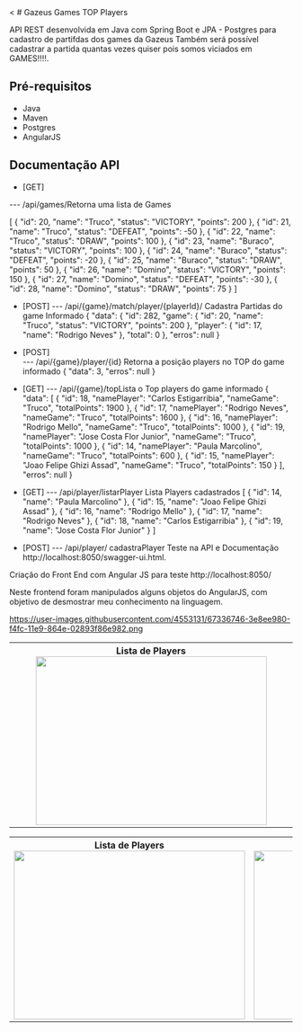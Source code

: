 <table>
	<th> Lista de Players
<img src="https://user-images.githubusercontent.com/4553131/67336746-3e8ee980-f4fc-11e9-864e-02893f86e982.png" width="411" height="300">
	</th><
# Gazeus Games TOP Players

API REST desenvolvida em Java com Spring Boot e JPA - Postgres para cadastro de partifdas dos games da Gazeus
Também será possível cadastrar a partida quantas vezes quiser pois somos viciados em GAMES!!!!.


## Pré-requisitos

- Java 
- Maven 
- Postgres
- AngularJS

## Documentação API

- [GET]

--- /api/games/Retorna uma lista de Games
  
  [
  {
    "id": 20,
    "name": "Truco",
    "status": "VICTORY",
    "points": 200
  },
  {
    "id": 21,
    "name": "Truco",
    "status": "DEFEAT",
    "points": -50
  },
  {
    "id": 22,
    "name": "Truco",
    "status": "DRAW",
    "points": 100
  },
  {
    "id": 23,
    "name": "Buraco",
    "status": "VICTORY",
    "points": 100
  },
  {
    "id": 24,
    "name": "Buraco",
    "status": "DEFEAT",
    "points": -20
  },
  {
    "id": 25,
    "name": "Buraco",
    "status": "DRAW",
    "points": 50
  },
  {
    "id": 26,
    "name": "Domino",
    "status": "VICTORY",
    "points": 150
  },
  {
    "id": 27,
    "name": "Domino",
    "status": "DEFEAT",
    "points": -30
  },
  {
    "id": 28,
    "name": "Domino",
    "status": "DRAW",
    "points": 75
  }
]
- [POST]
--- /api/{game}/match/player/{playerId}/ Cadastra Partidas do game Informado
{
  "data": {
    "id": 282,
    "game": {
      "id": 20,
      "name": "Truco",
      "status": "VICTORY",
      "points": 200
    },
    "player": {
      "id": 17,
      "name": "Rodrigo Neves"
    },
    "total": 0
  },
  "erros": null
}
- [POST]  
--- /api/{game}/player/{id} Retorna a posição players no TOP do game informado
{
  "data": 3,
  "erros": null
}
  
- [GET]
--- /api/{game}/topLista o Top players do game informado
 {
  "data": [
    {
      "id": 18,
      "namePlayer": "Carlos Estigarribia",
      "nameGame": "Truco",
      "totalPoints": 1900
    },
    {
      "id": 17,
      "namePlayer": "Rodrigo Neves",
      "nameGame": "Truco",
      "totalPoints": 1600
    },
    {
      "id": 16,
      "namePlayer": "Rodrigo Mello",
      "nameGame": "Truco",
      "totalPoints": 1000
    },
    {
      "id": 19,
      "namePlayer": "Jose Costa Flor Junior",
      "nameGame": "Truco",
      "totalPoints": 1000
    },
    {
      "id": 14,
      "namePlayer": "Paula Marcolino",
      "nameGame": "Truco",
      "totalPoints": 600
    },
    {
      "id": 15,
      "namePlayer": "Joao Felipe Ghizi Assad",
      "nameGame": "Truco",
      "totalPoints": 150
    }
  ],
  "erros": null
}
- [GET]
--- /api/player/listarPlayer Lista Players cadastrados
[
  {
    "id": 14,
    "name": "Paula Marcolino"
  },
  {
    "id": 15,
    "name": "Joao Felipe Ghizi Assad"
  },
  {
    "id": 16,
    "name": "Rodrigo Mello"
  },
  {
    "id": 17,
    "name": "Rodrigo Neves"
  },
  {
    "id": 18,
    "name": "Carlos Estigarribia"
  },
  {
    "id": 19,
    "name": "Jose Costa Flor Junior"
  }
]
- [POST]
--- /api/player/ cadastraPlayer
Teste na API e Documentação http://localhost:8050/swagger-ui.html. 

Criação do Front End com Angular JS para teste http://localhost:8050/

Neste frontend foram manipulados alguns objetos do AngularJS, com objetivo de desmostrar meu conhecimento na linguagem.


https://user-images.githubusercontent.com/4553131/67336746-3e8ee980-f4fc-11e9-864e-02893f86e982.png

<table>
	<th> Lista de Players
<img src="https://user-images.githubusercontent.com/4553131/67335884-caa01180-f4fa-11e9-919b-5d7f427c78af.png" width="411" height="300">
	</th><th >
 Lista Top Players 
<img src="https://user-images.githubusercontent.com/4553131/67336281-72b5da80-f4fb-11e9-8460-e5e82848c48c.png" width="411" height="300">
</th><th>
 Lista Top Players com seleção de players
<img src="https://user-images.githubusercontent.com/4553131/67336341-8cefb880-f4fb-11e9-97d8-83982dbcc86a.png" width="411" height="300">
</th>
<th>
 Lista Top Playes com seleção de Games
<img src="https://user-images.githubusercontent.com/4553131/66246422-41ab6c80-e6ea-11e9-97e5-f031d1b81f60.png" width="411" height="300">
</th>